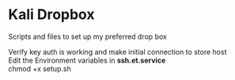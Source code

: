 # Kali Dropbox
Scripts and files to set up my preferred drop box  
  
  
Verify key auth is working and make initial connection to store host  
Edit the Environment variables in **ssh.et.service**  
chmod +x setup.sh  
